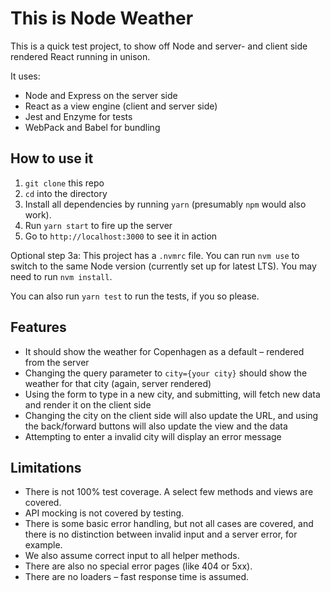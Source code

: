 # This is Node Weather

This is a quick test project, to show off Node and server- and client side rendered React running in unison.

It uses:
* Node and Express on the server side
* React as a view engine (client and server side)
* Jest and Enzyme for tests
* WebPack and Babel for bundling

## How to use it
1. `git clone` this repo
2. `cd` into the directory
3. Install all dependencies by running `yarn` (presumably `npm` would also work).
4. Run `yarn start` to fire up the server
5. Go to `http://localhost:3000` to see it in action

Optional step 3a: This project has a `.nvmrc` file. You can run `nvm use` to switch to the same Node version (currently set up for latest LTS). You may need to run `nvm install`.

You can also run `yarn test` to run the tests, if you so please.

## Features
* It should show the weather for Copenhagen as a default – rendered from the server
* Changing the query parameter to `city={your city}` should show the weather for that city (again, server rendered)
* Using the form to type in a new city, and submitting, will fetch new data and render it on the client side
* Changing the city on the client side will also update the URL, and using the back/forward buttons will also update the view and the data
* Attempting to enter a invalid city will display an error message

## Limitations
* There is not 100% test coverage. A select few methods and views are covered.
* API mocking is not covered by testing.
*  There is some basic error handling, but not all cases are covered, and there is no distinction between invalid input and a server error, for example.
* We also assume correct input to all helper methods.
* There are also no special error pages (like 404 or 5xx).
* There are no loaders – fast response time is assumed.
